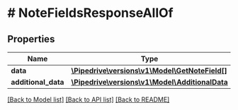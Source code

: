 # # NoteFieldsResponseAllOf

## Properties

Name | Type | Description | Notes
------------ | ------------- | ------------- | -------------
**data** | [**\Pipedrive\versions\v1\Model\GetNoteField[]**](GetNoteField.md) |  |
**additional_data** | [**\Pipedrive\versions\v1\Model\AdditionalData**](AdditionalData.md) |  |

[[Back to Model list]](../../README.md#models) [[Back to API list]](../../README.md#endpoints) [[Back to README]](../../README.md)
